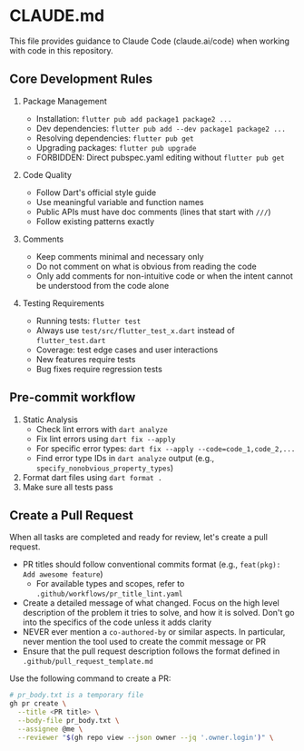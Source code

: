 # CLAUDE.md

This file provides guidance to Claude Code (claude.ai/code) when working with code in this repository.

## Core Development Rules

1. Package Management
   - Installation: `flutter pub add package1 package2 ...`
   - Dev dependencies: `flutter pub add --dev package1 package2 ...`
   - Resolving dependencies: `flutter pub get`
   - Upgrading packages: `flutter pub upgrade`
   - FORBIDDEN: Direct pubspec.yaml editing without `flutter pub get`

2. Code Quality
   - Follow Dart's official style guide
   - Use meaningful variable and function names
   - Public APIs must have doc comments (lines that start with `///`)
   - Follow existing patterns exactly

3. Comments
   - Keep comments minimal and necessary only
   - Do not comment on what is obvious from reading the code
   - Only add comments for non-intuitive code or when the intent cannot be understood from the code alone

4. Testing Requirements
   - Running tests: `flutter test`
   - Always use `test/src/flutter_test_x.dart` instead of `flutter_test.dart`
   - Coverage: test edge cases and user interactions
   - New features require tests
   - Bug fixes require regression tests

## Pre-commit workflow

1. Static Analysis
   - Check lint errors with `dart analyze`
   - Fix lint errors using `dart fix --apply`
   - For specific error types: `dart fix --apply --code=code_1,code_2,...`
   - Find error type IDs in `dart analyze` output (e.g., `specify_nonobvious_property_types`)
2. Format dart files using `dart format .`
3. Make sure all tests pass

## Create a Pull Request

When all tasks are completed and ready for review, let's create a pull request.

- PR titles should follow conventional commits format (e.g., `feat(pkg): Add awesome feature`)
  - For available types and scopes, refer to `.github/workflows/pr_title_lint.yaml`
- Create a detailed message of what changed. Focus on the high level description of the problem it tries to solve, and how it is solved. Don't go into the specifics of the code unless it adds clarity
- NEVER ever mention a `co-authored-by` or similar aspects. In particular, never
  mention the tool used to create the commit message or PR
- Ensure that the pull request description follows the format defined in `.github/pull_request_template.md`

Use the following command to create a PR:

```bash
# pr_body.txt is a temporary file
gh pr create \
  --title <PR title> \
  --body-file pr_body.txt \
  --assignee @me \
  --reviewer "$(gh repo view --json owner --jq '.owner.login')" \
```
